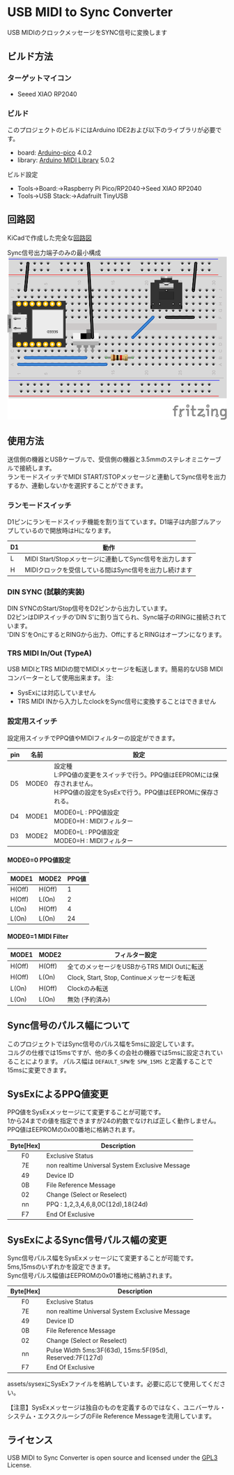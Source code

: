 # USB MIDI to Sync Converter
USB MIDIのクロックメッセージをSYNC信号に変換します

## ビルド方法
### ターゲットマイコン
- Seeed XIAO RP2040

### ビルド
このプロジェクトのビルドにはArduino IDE2および以下のライブラリが必要です。
- board: [Arduino-pico](https://github.com/earlephilhower/arduino-pico) 4.0.2
- library: [Arduino MIDI Library](https://github.com/FortySevenEffects/arduino_midi_library) 5.0.2

ビルド設定  
- Tools->Board:->Raspberry Pi Pico/RP2040->Seed XIAO RP2040
- Tools->USB Stack:->Adafruilt TinyUSB

## 回路図
KiCadで作成した完全な[回路図](./hardware/KiCad/USBMIDItoSYNC_Converter/)

Sync信号出力端子のみの最小構成  
![Fritzing](./hardware/Fritzing/USBMIDItoSyncConverter-MinimumConfiguration.png)

## 使用方法
送信側の機器とUSBケーブルで、受信側の機器と3.5mmのステレオミニケーブルで接続します。  
ランモードスイッチでMIDI START/STOPメッセージと連動してSync信号を出力するか、連動しないかを選択することができます。

### ランモードスイッチ
D1ピンにランモードスイッチ機能を割り当てています。D1端子は内部プルアップしているので開放時はHになります。

|D1 |動作|
|----|---------|
|L|MIDI Start/Stopメッセージに連動してSync信号を出力します|
|H|MIDIクロックを受信している間はSync信号を出力し続けます|

### DIN SYNC (試験的実装)
DIN SYNCのStart/Stop信号をD2ピンから出力しています。  
D2ピンはDIPスイッチの'DIN S'に割り当てられ、Sync端子のRINGに接続されています。  
'DIN S'をOnにするとRINGから出力、OffにするとRINGはオープンになります。

### TRS MIDI In/Out (TypeA)
USB MIDIとTRS MIDIの間でMIDIメッセージを転送します。簡易的なUSB MIDIコンバーターとして使用出来ます。
注:
- SysExには対応していません
- TRS MIDI INから入力したclockをSync信号に変換することはできません

### 設定用スイッチ
設定用スイッチでPPQ値やMIDIフィルターの設定ができます。  

|pin|名前 |設定             |
|---|-----|---------------------|
|D5 |MODE0|設定種<br>L:PPQ値の変更をスイッチで行う。PPQ値はEEPROMには保存されません。<br>H:PPQ値の設定をSysExで行う。PPQ値はEEPROMに保存される。
|D4 |MODE1|MODE0=L : PPQ値設定<br>MODE0=H : MIDIフィルター
|D3 |MODE2|MODE0=L : PPQ値設定<br>MODE0=H : MIDIフィルター

#### MODE0=0 PPQ値設定
|MODE1 |MODE2 | PPQ値  |
|------|------|--------|
|H(Off)|H(Off)|1       |
|H(Off)|L(On) |2       |
|L(On) |H(Off)|4       |
|L(On) |L(On) |24      |

#### MODE0=1 MIDI Filter
|MODE1 |MODE2 | フィルター設定                              |
|------|------|---------------------------------------------|
|H(Off)|H(Off)|全てのメッセージをUSBからTRS MIDI Outに転送  |
|H(Off)|L(On) |Clock, Start, Stop, Continueメッセージを転送 |
|L(On) |H(Off)|Clockのみ転送                                |
|L(On) |L(On) |無効 (予約済み)                              |

## Sync信号のパルス幅について
このプロジェクトではSync信号のパルス幅を5msに設定しています。  
コルグの仕様では15msですが、他の多くの会社の機器では5msに設定されていることによります。
パルス幅は ```DEFAULT_SPW```を ```SPW_15MS``` と定義することで15msに変更できます。

## SysExによるPPQ値変更
PPQ値をSysExメッセージにて変更することが可能です。  
1から24までの値を指定できますが24の約数でなければ正しく動作しません。  
PPQ値はEEPROMの0x00番地に格納されます。

|Byte[Hex] | Description                                     |
|:--------:|-------------------------------------------------|
|F0        | Exclusive Status                                |
|7E        | non realtime Universal System Exclusive Message |
|49        | Device ID                                       |
|0B        | File Reference Message                          |
|02        | Change (Select or Reselect)                     |
|nn        | PPQ : 1,2,3,4,6,8,0C(12d),18(24d)               |
|F7        | End Of Exclusive                                |

## SysExによるSync信号パルス幅の変更
Sync信号パルス幅をSysExメッセージにて変更することが可能です。  
5ms,15msのいずれかを設定できます。  
Sync信号パルス幅値はEEPROMの0x01番地に格納されます。

|Byte[Hex] | Description                                             |
|:--------:|---------------------------------------------------------|
|F0        | Exclusive Status                                        |
|7E        | non realtime Universal System Exclusive Message         |
|49        | Device ID                                               |
|0B        | File Reference Message                                  |
|02        | Change (Select or Reselect)                             |
|nn        | Pulse Width 5ms:3F(63d), 15ms:5F(95d), Reserved:7F(127d)|
|F7        | End Of Exclusive                                        |

assets/sysexにSysExファイルを格納しています。必要に応じて使用してください。

【注意】SysExメッセージは独自のものを定義するのではなく、ユニバーサル・システム・エクスクルーシブのFile Reference Messageを流用しています。

## ライセンス
USB MIDI to Sync Converter is open source and licensed under the [GPL3](/LICENSE) License.

